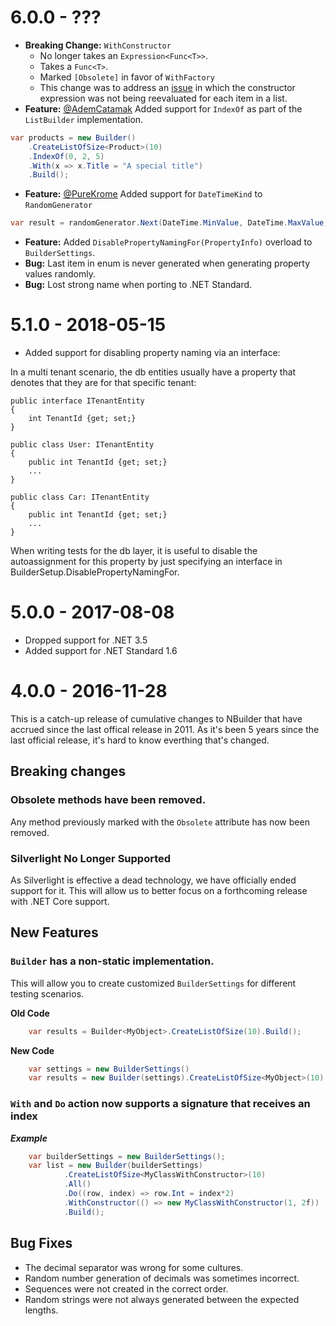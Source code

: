 # 6.0.0 - ???

* **Breaking Change:** `WithConstructor` 
  * No longer takes an `Expression<Func<T>>`. 
  * Takes a `Func<T>`.
  * Marked `[Obsolete]` in favor of `WithFactory`
  * This change was to address an [issue](https://github.com/nbuilder/nbuilder/issues/42) in which the constructor expression was not being reevaluated for each item in a list. 
* **Feature:** [@AdemCatamak](https://github.com/AdemCatamak) Added support for `IndexOf` as part of the `ListBuilder` implementation.
```csharp
var products = new Builder()
    .CreateListOfSize<Product>(10)
    .IndexOf(0, 2, 5)
    .With(x => x.Title = "A special title")
    .Build();
```
* **Feature:** [@PureKrome](https://github.com/PureKrome) Added support for `DateTimeKind` to `RandomGenerator`
```csharp
var result = randomGenerator.Next(DateTime.MinValue, DateTime.MaxValue, DateTimeKind.Utc);
```
* **Feature:** Added `DisablePropertyNamingFor(PropertyInfo)` overload to `BuilderSettings`.
* **Bug:** Last item in enum is never generated when generating property values randomly.
* **Bug:** Lost strong name when porting to .NET Standard.


# 5.1.0 - 2018-05-15

* Added support for disabling property naming via an interface:

In a multi tenant scenario, the db entities usually have a property that denotes that they are for that specific tenant:

```
public interface ITenantEntity
{
    int TenantId {get; set;}
}

public class User: ITenantEntity
{
    public int TenantId {get; set;}
    ...
}

public class Car: ITenantEntity
{
    public int TenantId {get; set;}
    ...
}
```

When writing tests for the db layer, it is useful to disable the autoassignment for this property by just specifying an interface in BuilderSetup.DisablePropertyNamingFor.



# 5.0.0 - 2017-08-08

* Dropped support for .NET 3.5
* Added support for .NET Standard 1.6


# 4.0.0 - 2016-11-28

This is a catch-up release of cumulative changes to NBuilder that have accrued since the last offical release in 2011.
As it's been 5 years since the last official release, it's hard to know everthing that's changed.


## Breaking changes


### Obsolete methods have been removed. 

Any method previously marked with the `Obsolete` attribute has now been removed.

### Silverlight No Longer Supported

As Silverlight is effective a dead technology, we have officially ended support for it. This will allow us to better focus on
a  forthcoming release with .NET Core support.

## New Features

### `Builder` has a non-static implementation.

This will allow you to create customized `BuilderSettings` for different testing scenarios.

**Old Code**

```csharp
    var results = Builder<MyObject>.CreateListOfSize(10).Build();
```

**New Code**
```csharp
    var settings = new BuilderSettings()
    var results = new Builder(settings).CreateListOfSize<MyObject>(10).Build();
```

### `With` and `Do` action now supports a signature that receives an index 

***Example***

```csharp
    var builderSettings = new BuilderSettings();
    var list = new Builder(builderSettings)
            .CreateListOfSize<MyClassWithConstructor>(10)
            .All()
            .Do((row, index) => row.Int = index*2)
            .WithConstructor(() => new MyClassWithConstructor(1, 2f))
            .Build();

```

## Bug Fixes

* The decimal separator was wrong for some cultures.
* Random number generation of decimals was sometimes incorrect.
* Sequences were not created in the correct order.
* Random strings were not always generated between the expected lengths.